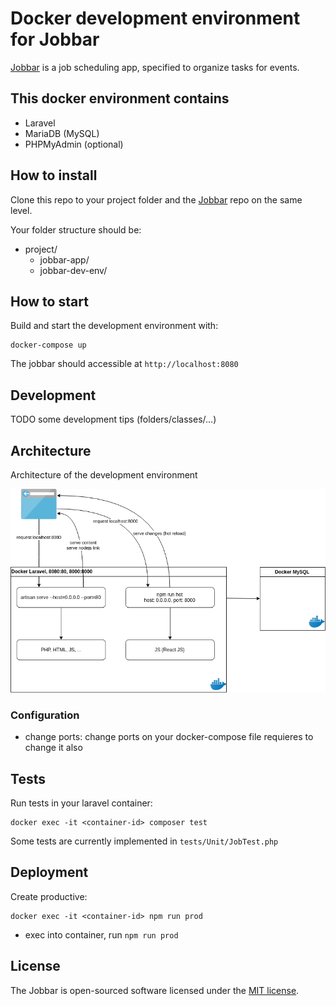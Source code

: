 # Docker development environment for Jobbar

[Jobbar](https://github.com/ut-connewitz/jobbar-dev-env) is a job scheduling app, specified to organize tasks for events.

## This docker environment contains

- Laravel
- MariaDB (MySQL)
- PHPMyAdmin (optional)

## How to install

Clone this repo to your project folder and the [Jobbar](https://github.com/ut-connewitz/jobbar-dev-env) repo on the same level.

Your folder structure should be:

- project/
    - jobbar-app/
    - jobbar-dev-env/


## How to start

Build and start the development environment with:

```
docker-compose up
```

The jobbar should accessible at `http://localhost:8080`

## Development

TODO some development tips (folders/classes/...)

## Architecture

Architecture of the development environment

![Architecture](./architecture.png)

### Configuration

- change ports: change ports on your docker-compose file requieres to change it also

## Tests

Run tests in your laravel container:

```
docker exec -it <container-id> composer test
```

Some tests are currently implemented in `tests/Unit/JobTest.php`


## Deployment

Create productive:

```
docker exec -it <container-id> npm run prod
```

- exec into container, run `npm run prod`

## License

The Jobbar is open-sourced software licensed under the [MIT license](https://opensource.org/licenses/MIT).
